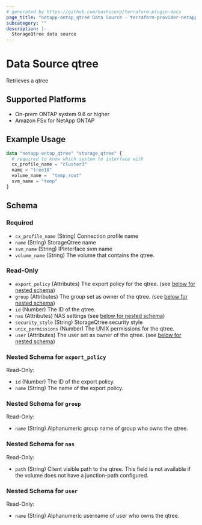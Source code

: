 ```yaml
---
# generated by https://github.com/hashicorp/terraform-plugin-docs
page_title: "netapp-ontap_qtree Data Source - terraform-provider-netapp-ontap"
subcategory: ""
description: |-
  StorageQtree data source
---
```


# Data Source qtree

Retrieves a qtree

## Supported Platforms

* On-prem ONTAP system 9.6 or higher
* Amazon FSx for NetApp ONTAP

## Example Usage

```terraform
data "netapp-ontap_qtree" "storage_qtree" {
  # required to know which system to interface with
  cx_profile_name = "cluster3"
  name = "tree10"
  volume_name =  "temp_root"
  svm_name = "temp"
}
```

<!-- schema generated by tfplugindocs -->
## Schema

### Required

- `cx_profile_name` (String) Connection profile name
- `name` (String) StorageQtree name
- `svm_name` (String) IPInterface svm name
- `volume_name` (String) The volume that contains the qtree.

### Read-Only

- `export_policy` (Attributes) The export policy for the qtree. (see [below for nested schema](#nestedatt--export_policy))
- `group` (Attributes) The group set as owner of the qtree. (see [below for nested schema](#nestedatt--group))
- `id` (Number) The ID of the qtree.
- `nas` (Attributes) NAS settings (see [below for nested schema](#nestedatt--nas))
- `security_style` (String) StorageQtree security style
- `unix_permissions` (Number) The UNIX permissions for the qtree.
- `user` (Attributes) The user set as owner of the qtree. (see [below for nested schema](#nestedatt--user))

<a id="nestedatt--export_policy"></a>

### Nested Schema for `export_policy`

Read-Only:

- `id` (Number) The ID of the export policy.
- `name` (String) The name of the export policy.

<a id="nestedatt--group"></a>

### Nested Schema for `group`

Read-Only:

- `name` (String) Alphanumeric group name of group who owns the qtree.

<a id="nestedatt--nas"></a>

### Nested Schema for `nas`

Read-Only:

- `path` (String) Client visible path to the qtree. This field is not available if the volume does not have a junction-path configured.


<a id="nestedatt--user"></a>

### Nested Schema for `user`

Read-Only:

- `name` (String) Alphanumeric username of user who owns the qtree.
